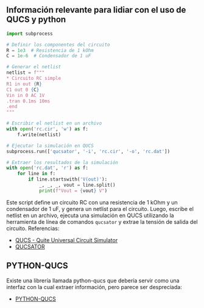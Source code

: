 ## Información relevante para lidiar con el uso de QUCS y python

```python
import subprocess

# Definir los componentes del circuito
R = 1e3  # Resistencia de 1 kOhm
C = 1e-6  # Condensador de 1 uF

# Generar el netlist
netlist = f"""
* Circuito RC simple
R1 in out {R}
C1 out 0 {C}
Vin in 0 AC 1V
.tran 0.1ms 10ms
.end
"""

# Escribir el netlist en un archivo
with open('rc.cir', 'w') as f:
    f.write(netlist)

# Ejecutar la simulación en QUCS
subprocess.run(['qucsator', '-i', 'rc.cir', '-o', 'rc.dat'])

# Extraer los resultados de la simulación
with open('rc.dat', 'r') as f:
    for line in f:
        if line.startswith('V(out)'):
            _, _, _, vout = line.split()
            print(f"Vout = {vout} V")
```

Este script define un circuito RC con una resistencia de 1 kOhm y un condensador de 1 uF, y genera un netlist para el circuito. Luego, escribe el netlist en un archivo, ejecuta una simulación en QUCS utilizando la herramienta de línea de comandos `qucsator` y extrae la tensión de salida del circuito.
Referencias:
- [QUCS - Quite Universal Circuit Simulator](https://qucs.sourceforge.io/)
- [QUCSATOR](https://github.com/Qucs/qucsator)

## PYTHON-QUCS
Existe una librería llamada python-qucs que debería servir como una interfaz con la cual extraer información, pero parece ser despreciada:
- [PYTHON-QUCS](https://github.com/zonca/python-qucs)
